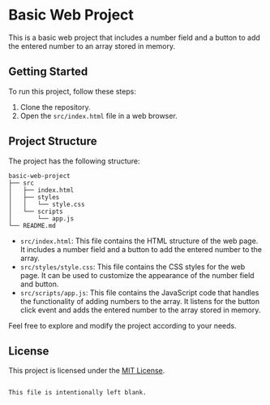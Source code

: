 # Basic Web Project

This is a basic web project that includes a number field and a button to add the entered number to an array stored in memory.

## Getting Started

To run this project, follow these steps:

1. Clone the repository.
2. Open the `src/index.html` file in a web browser.

## Project Structure

The project has the following structure:

```
basic-web-project
├── src
│   ├── index.html
│   ├── styles
│   │   └── style.css
│   └── scripts
│       └── app.js
└── README.md
```

- `src/index.html`: This file contains the HTML structure of the web page. It includes a number field and a button to add the entered number to the array.
- `src/styles/style.css`: This file contains the CSS styles for the web page. It can be used to customize the appearance of the number field and button.
- `src/scripts/app.js`: This file contains the JavaScript code that handles the functionality of adding numbers to the array. It listens for the button click event and adds the entered number to the array stored in memory.

Feel free to explore and modify the project according to your needs.

## License

This project is licensed under the [MIT License](LICENSE).
```

This file is intentionally left blank.